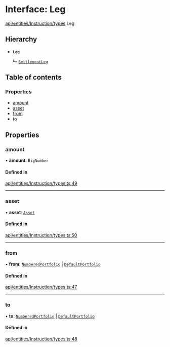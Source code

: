 # Interface: Leg

[api/entities/Instruction/types](../wiki/api.entities.Instruction.types).Leg

## Hierarchy

- **`Leg`**

  ↳ [`SettlementLeg`](../wiki/api.entities.Portfolio.types.SettlementLeg)

## Table of contents

### Properties

- [amount](../wiki/api.entities.Instruction.types.Leg#amount)
- [asset](../wiki/api.entities.Instruction.types.Leg#asset)
- [from](../wiki/api.entities.Instruction.types.Leg#from)
- [to](../wiki/api.entities.Instruction.types.Leg#to)

## Properties

### amount

• **amount**: `BigNumber`

#### Defined in

[api/entities/Instruction/types.ts:49](https://github.com/PolymeshAssociation/polymesh-sdk/blob/91c2d2d8/src/api/entities/Instruction/types.ts#L49)

___

### asset

• **asset**: [`Asset`](../wiki/api.entities.Asset.Asset)

#### Defined in

[api/entities/Instruction/types.ts:50](https://github.com/PolymeshAssociation/polymesh-sdk/blob/91c2d2d8/src/api/entities/Instruction/types.ts#L50)

___

### from

• **from**: [`NumberedPortfolio`](../wiki/api.entities.NumberedPortfolio.NumberedPortfolio) \| [`DefaultPortfolio`](../wiki/api.entities.DefaultPortfolio.DefaultPortfolio)

#### Defined in

[api/entities/Instruction/types.ts:47](https://github.com/PolymeshAssociation/polymesh-sdk/blob/91c2d2d8/src/api/entities/Instruction/types.ts#L47)

___

### to

• **to**: [`NumberedPortfolio`](../wiki/api.entities.NumberedPortfolio.NumberedPortfolio) \| [`DefaultPortfolio`](../wiki/api.entities.DefaultPortfolio.DefaultPortfolio)

#### Defined in

[api/entities/Instruction/types.ts:48](https://github.com/PolymeshAssociation/polymesh-sdk/blob/91c2d2d8/src/api/entities/Instruction/types.ts#L48)
